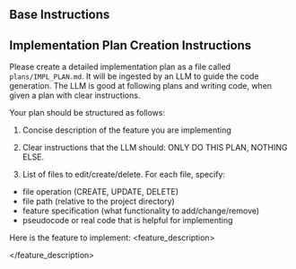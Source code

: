 ## Base Instructions

## Implementation Plan Creation Instructions
Please create a detailed implementation plan as a file called `plans/IMPL_PLAN.md`. It will be ingested by an LLM to guide the code generation. The LLM is good at following plans and writing code, when given a plan with clear instructions.

Your plan should be structured as follows:
1. Concise description of the feature you are implementing

2. Clear instructions that the LLM should: ONLY DO THIS PLAN, NOTHING ELSE.

3. List of files to edit/create/delete. For each file, specify:
  - file operation (CREATE, UPDATE, DELETE)
  - file path (relative to the project directory)
  - feature specification (what functionality to add/change/remove)
  - pseudocode or real code that is helpful for implementing


Here is the feature to implement:
<feature_description>

</feature_description>



